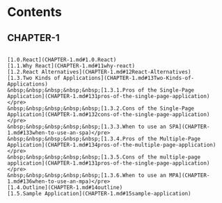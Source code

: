 # Contents

## CHAPTER-1  
    ‎  
    [1.0.React](CHAPTER-1.md#1.0.React)    
    [1.1.Why React](CHAPTER-1.md#11why-react)    
    [1.2.React Alternatives](CHAPTER-1.md#12React-Alternatives)  
    [1.3.Two Kinds of Applications](CHAPTER-1.md#13Two-Kinds-of-Applications)  
    &nbsp;&nbsp;&nbsp;&nbsp;&nbsp;[1.3.1.Pros of the Single-Page Application](CHAPTER-1.md#131pros-of-the-single-page-application)</pre>  
    &nbsp;&nbsp;&nbsp;&nbsp;&nbsp;[1.3.2.Cons of the Single-Page Application](CHAPTER-1.md#132cons-of-the-single-page-application)</pre>  
    &nbsp;&nbsp;&nbsp;&nbsp;&nbsp;[1.3.3.When to use an SPA](CHAPTER-1.md#133when-to-use-an-spa)</pre>  
    &nbsp;&nbsp;&nbsp;&nbsp;&nbsp;[1.3.4.Pros of the Multiple-Page Application](CHAPTER-1.md#134pros-of-the-multiple-page-application)</pre>  
    &nbsp;&nbsp;&nbsp;&nbsp;&nbsp;[1.3.5.Cons of the multiple-page application](CHAPTER-1.md#131pros-of-the-single-page-application)</pre>  
    &nbsp;&nbsp;&nbsp;&nbsp;&nbsp;[1.3.6.When to use an MPA](CHAPTER-1.md#136when-to-use-an-mpa)</pre>   
    [1.4.Outline](CHAPTER-1.md#14outline)   
    [1.5.Sample Application](CHAPTER-1.md#15sample-application)   
    



